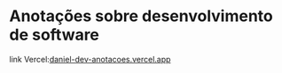 <h1>Anotações sobre desenvolvimento de software</h1>
<p>link Vercel:<a href="https://daniel-dev-anotacoes.vercel.app/">daniel-dev-anotacoes.vercel.app</a></p>
